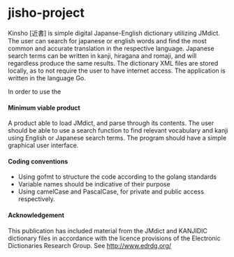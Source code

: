 # jisho-project

Kinsho [近書] is simple digital Japanse-English dictionary utilizing JMdict. The user can search for japanese or english words and find the most common and accurate translation in the respective language. 
Japanese search terms can be written in kanji, hiragana and romaji, and will regardless produce the same results. The dictionary XML files are stored locally, as to not require the user to have internet access. 
The application is written in the language Go.

In order to use the 

#### Minimum viable product
A product able to load JMdict, and parse through its contents. 
The user should be able to use a search function to find relevant vocabulary and kanji using English or Japanese search terms. 
The program should have a simple graphical user interface.

#### Coding conventions
- Using gofmt to structure the code according to the golang standards
- Variable names should be indicative of their purpose
- Using camelCase and PascalCase, for private and public access respectively.

#### Acknowledgement
This publication has included material from the JMdict and KANJIDIC dictionary files in accordance with the licence provisions of the Electronic Dictionaries Research Group. See http://www.edrdg.org/


